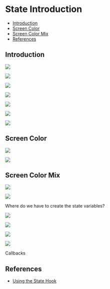 # State Introduction

- [Introduction](#introduction)
- [Screen Color](#screen-color)
- [Screen Color Mix](#screen-color-mix)
- [References](#references)

## Introduction

![](../assets/2022-10-23-22-09-14.png)

![](../assets/2022-10-23-22-10-32.png)


![](../assets/2022-10-23-22-11-42.png)

![](../assets/2022-10-23-22-12-39.png)

![](../assets/2022-10-23-22-13-53.png)

![](../assets/2022-10-23-22-14-56.png)

![](../assets/2022-10-23-22-43-40.png)

## Screen Color

![](../assets/2022-10-23-22-49-16.png)

![](../assets/2022-10-23-22-50-46.png)

## Screen Color Mix

![](../assets/2022-10-23-23-22-46.png)

![](../assets/2022-10-23-23-24-26.png)

Where do we have to create the state variables?

![](../assets/2022-10-23-23-35-41.png)

![](../assets/2022-10-23-23-36-13.png)

![](../assets/2022-10-23-23-37-40.png)

![](../assets/2022-10-23-23-39-37.png)

Callbacks

## References
- [Using the State Hook](https://reactjs.org/docs/hooks-state.html)